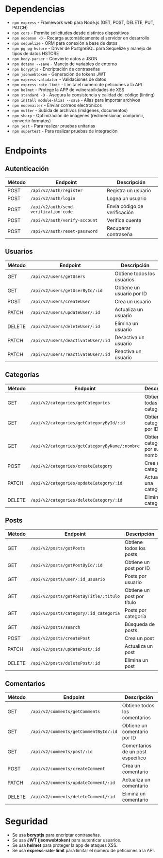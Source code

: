 # Dependencias

- `npm express` - Framework web para Node.js (GET, POST, DELETE, PUT, PATCH)
- `npm cors` - Permite solicitudes desde distintos dispositivos
- `npm nodemon -D` - Recarga automáticamente el servidor en desarrollo
- `npm sequelize` - ORM para conexión a base de datos
- `npm pg pg-hstore` - Driver de PostgreSQL para Sequelize y manejo de tipos de datos HSTORE
- `npm body-parser` - Convierte datos a JSON
- `npm dotenv --save` - Manejo de variables de entorno
- `npm bcryptjs` - Encriptación de contraseñas
- `npm jsonwebtoken` - Generación de tokens JWT
- `npm express-validator` - Validaciones de datos
- `npm express-rate-limit` - Limita el número de peticiones a la API
- `npm helmet` - Protege la APP de vulnerabilidades de XSS
- `npm standard -D` - Asegura la consistencia y calidad del código (linting)
- `npm install module-alias --save` - Alias para importar archivos
- `npm nodemailer` - Enviar correos electrónicos
- `npm multer` - Subida de archivos (imágenes, documentos)
- `npm sharp` - Optimización de imágenes (redimensionar, comprimir, convertir formatos)
- `npm jest` - Para realizar pruebas unitarias
- `npm supertest` - Para realizar pruebas de integración

# Endpoints

## Autenticación

| Método | Endpoint                              | Descripción                  |
| ------ | ------------------------------------- | ---------------------------- |
| POST   | `/api/v2/auth/register`               | Registra un usuario          |
| POST   | `/api/v2/auth/login`                  | Logea un usuario             |
| POST   | `/api/v2/auth/send-verification-code` | Envía código de verificación |
| POST   | `/api/v2/auth/verify-account`         | Verifica cuenta              |
| POST   | `/api/v2/auth/reset-password`         | Recuperar contraseña         |

## Usuarios

| Método | Endpoint                           | Descripción                |
| ------ | ---------------------------------- | -------------------------- |
| GET    | `/api/v2/users/getUsers`           | Obtiene todos los usuarios |
| GET    | `/api/v2/users/getUserById/:id`    | Obtiene un usuario por ID  |
| POST   | `/api/v2/users/createUser`         | Crea un usuario            |
| PATCH  | `/api/v2/users/updateUser/:id`     | Actualiza un usuario       |
| DELETE | `/api/v2/users/deleteUser/:id`     | Elimina un usuario         |
| PATCH  | `/api/v2/users/deactivateUser/:id` | Desactiva un usuario       |
| PATCH  | `/api/v2/users/reactivateUser/:id` | Reactiva un usuario        |

## Categorías

| Método | Endpoint                                       | Descripción                         |
| ------ | ---------------------------------------------- | ----------------------------------- |
| GET    | `/api/v2/categories/getCategories`             | Obtiene todas las categorías        |
| GET    | `/api/v2/categories/getCategoryById/:id`       | Obtiene una categoría por ID        |
| GET    | `/api/v2/categories/getCategoryByName/:nombre` | Obtiene una categoría por su nombre |
| POST   | `/api/v2/categories/createCategory`            | Crea una categoría                  |
| PATCH  | `/api/v2/categories/updateCategory/:id`        | Actualiza una categoría             |
| DELETE | `/api/v2/categories/deleteCategory/:id`        | Elimina una categoría               |

## Posts

| Método | Endpoint                               | Descripción                |
| ------ | -------------------------------------- | -------------------------- |
| GET    | `/api/v2/posts/getPosts`               | Obtiene todos los posts    |
| GET    | `/api/v2/posts/getPostById/:id`        | Obtiene un post por ID     |
| GET    | `/api/v2/posts/user/:id_usuario `      | Posts por usuario          |
| GET    | `/api/v2/posts/getPostByTitle/:titulo` | Obtiene un post por título |
| GET    | `/api/v2/posts/category/:id_categoria` | Posts por categoría        |
| GET    | `/api/v2/posts/search`                 | Búsqueda de posts          |
| POST   | `/api/v2/posts/createPost`             | Crea un post               |
| PATCH  | `/api/v2/posts/updatePost/:id`         | Actualiza un post          |
| DELETE | `/api/v2/posts/deletePost/:id`         | Elimina un post            |

## Comentarios

| Método | Endpoint                              | Descripción                       |
| ------ | ------------------------------------- | --------------------------------- |
| GET    | `/api/v2/comments/getComments`        | Obtiene todos los comentarios     |
| GET    | `/api/v2/comments/getCommentById/:id` | Obtiene un comentario por ID      |
| GET    | `/api/v2/comments/post/:id  `         | Comentarios de un post específico |
| POST   | `/api/v2/comments/createComment`      | Crea un comentario                |
| PATCH  | `/api/v2/comments/updateComment/:id`  | Actualiza un comentario           |
| DELETE | `/api/v2/comments/deleteComment/:id`  | Elimina un comentario             |

# Seguridad

- Se usa **bcryptjs** para encriptar contraseñas.
- Se usa **JWT (jsonwebtoken)** para autenticar usuarios.
- Se usa **helmet** para proteger la app de ataques XSS.
- Se usa **express-rate-limit** para limitar el número de peticiones a la API.
